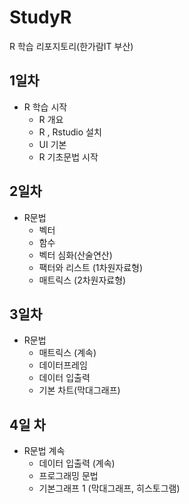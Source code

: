 # StudyR
R 학습 리포지토리(한가람IT 부산)

## 1일차
 - R 학습 시작
   - R 개요
   - R , Rstudio 설치
   - UI 기본
   - R 기초문법 시작

## 2일차
 - R문법
   - 벡터
   - 함수
   - 벡터 심화(산술연산)
   - 팩터와 리스트 (1차원자료형)
   - 매트릭스 (2차원자료형)

## 3일차
 - R문법
   - 매트릭스 (계속)
   - 데이터프레임
   - 데이터 입출력
   - 기본 차트(막대그래프)

## 4일 차
 - R문법 계속
   - 데이터 입출력 (계속)
   - 프로그래밍 문법
   - 기본그래프 1 (막대그래프, 히스토그램)
